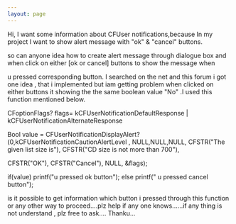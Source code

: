 ```yaml
---
layout: page
---
```


Hi, I want some information about CFUser notifications,because In my project I want to show alert message with "ok" & "cancel" buttons.

so can anyone idea how to create alert message through dialogue box and when click on either [ok or cancel] buttons to show the message when

u pressed corresponding button. I searched on the net and this forum i got one idea , that i implemented but iam getting problem when clicked on either buttons it showing the the same boolean value "No" .I used this function mentioned below.

CFoptionFlags? flags= kCFUserNotificationDefaultResponse | kCFUserNotificationAlternateResponse

Bool value = CFUserNotificationDisplayAlert?(0,kCFUserNotificationCautionAlertLevel , NULL,NULL,NULL, CFSTR("The given list size is"), CFSTR("CD size is not more than 700"),

CFSTR("OK"), CFSTR("Cancel"), NULL, &flags);

if(value) printf("u pressed ok button"); else printf(" u pressed cancel button");

is it possible to get information which button i pressed through this function or any other way to proceed....plz help if any one knows......if any thing is not understand , plz free to ask.... Thanku...
